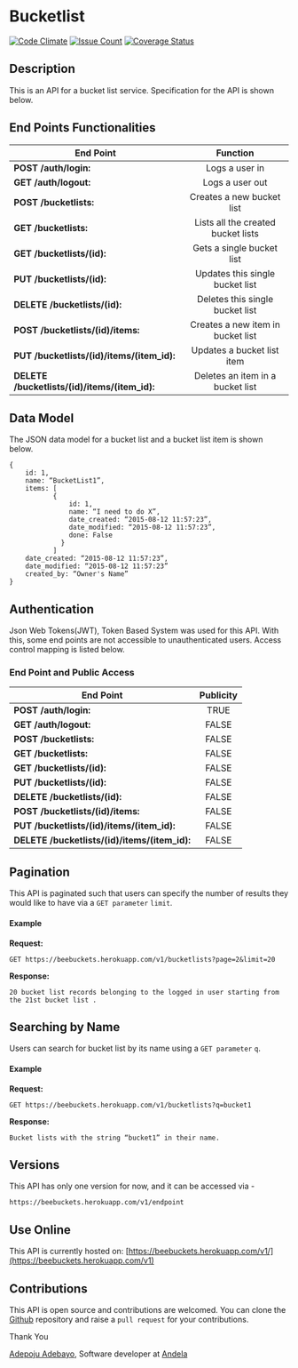 # Bucketlist

[![Code Climate](https://codeclimate.com/github/andela-aadepoju/Bucketlist/badges/gpa.svg)](https://codeclimate.com/github/andela-aadepoju/Bucketlist) [![Issue Count](https://codeclimate.com/github/andela-aadepoju/Bucketlist/badges/issue_count.svg)](https://codeclimate.com/github/andela-aadepoju/Bucketlist) [![Coverage Status](https://coveralls.io/repos/andela-aadepoju/Bucketlist/badge.svg?branch=master&service=github)](https://coveralls.io/github/andela-aadepoju/Bucketlist?branch=master)

## Description
This is an API for a bucket list service. Specification for the API is shown below.

## End Points Functionalities
|End Point| Function  |
|---------------------|:----:|
|**POST /auth/login:** |Logs a user in
| **GET /auth/logout:**| Logs a user out
| **POST /bucketlists:**| Creates a new bucket list
| **GET /bucketlists:**| Lists all the created bucket lists
|**GET /bucketlists/(id):**| Gets a single bucket list
| **PUT /bucketlists/(id):** |Updates this single bucket list
| **DELETE /bucketlists/(id):**| Deletes this single bucket list
| **POST /bucketlists/(id)/items:** |Creates a new item in bucket list
|**PUT /bucketlists/(id)/items/(item_id):**| Updates a bucket list item
|**DELETE /bucketlists/(id)/items/(item_id):**| Deletes an item in a bucket list

## Data Model
 The JSON data model for a bucket list and a bucket list item is shown below.

```
{
	id: 1,
	name: “BucketList1”,
	items: [
  		   {
               id: 1,
               name: “I need to do X”,
               date_created: “2015-08-12 11:57:23”,
               date_modified: “2015-08-12 11:57:23”,
               done: False
             }
           ]
	date_created: “2015-08-12 11:57:23”,
	date_modified: “2015-08-12 11:57:23”
	created_by: “Owner's Name”
}
```

## Authentication
Json Web Tokens(JWT), Token Based System was used for this API. With this, some end points are not accessible to unauthenticated users. Access control mapping is listed below.

### End Point and Public Access
|End Point| Publicity  |
|---------------------|:----:|
|**POST /auth/login:**| TRUE |
| **GET /auth/logout:**| FALSE|
| **POST /bucketlists:**| FALSE|
| **GET /bucketlists:**| FALSE|
| **GET /bucketlists/(id):**| FALSE|
| **PUT /bucketlists/(id):**| FALSE|
| **DELETE /bucketlists/(id):**| FALSE |
|**POST /bucketlists/(id)/items:**|  FALSE|
| **PUT /bucketlists/(id)/items/(item_id):**| FALSE|
| **DELETE /bucketlists/(id)/items/(item_id):**| FALSE|

## Pagination
This API is paginated such that users can specify the number of results they would like to have via a `GET parameter` `limit`.

#### Example

**Request:**
```
GET https://beebuckets.herokuapp.com/v1/bucketlists?page=2&limit=20
```

**Response:**
```
20 bucket list records belonging to the logged in user starting from the 21st bucket list .
```

## Searching by Name
Users can search for bucket list by its name using a `GET parameter` `q`.
#### Example

**Request:**
```
GET https://beebuckets.herokuapp.com/v1/bucketlists?q=bucket1
```

**Response:**
```
Bucket lists with the string “bucket1” in their name.
```

## Versions
This API has only one version for now, and it can be accessed via -
```
https://beebuckets.herokuapp.com/v1/endpoint
```

## Use Online
 This API is currently hosted on:
 [https://beebuckets.herokuapp.com/v1/](https://beebuckets.herokuapp.com/v1)

## Contributions
 This API is open source and contributions are welcomed. You can clone the [Github](https://github.com/andela-aadepoju/Bucketlist) repository and raise a `pull request` for your contributions.  

 Thank You

 [Adepoju Adebayo](www.mradeybee.com), Software developer at [Andela](www.andela.com)
